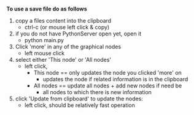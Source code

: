 **To use a save file do as follows**

1. copy a files content into the clipboard
   * ctrl-c (or mouse left click & copy)
2. if you do not have PythonServer open yet, open it
   * python main.py
3. Click 'more' in any of the graphical nodes
   * left mouse click
4. select either 'This node' or 'All nodes'
   * left click,
      * This node == only updates the node you clicked 'more' on
         * updates the node if related information is in the clipboard
      * All nodes == update all nodes + add new nodes if need be
         * all nodes to which there is new information
5. click 'Update from clipboard' to update the nodes:
   * left click, should be relatively fast operation
